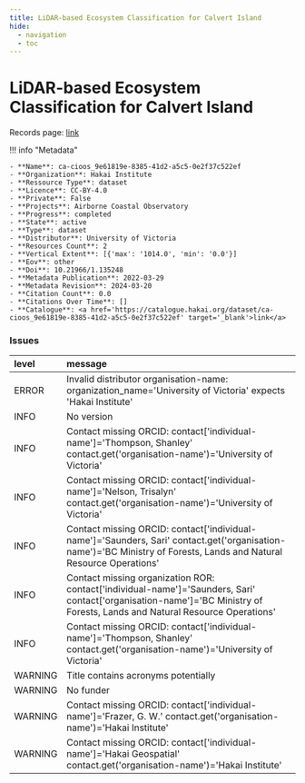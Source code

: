 ```yaml
---
title: LiDAR-based Ecosystem Classification for Calvert Island
hide:
  - navigation
  - toc
---
```


# LiDAR-based Ecosystem Classification for Calvert Island

Records page: <a href='https://catalogue.hakai.org/dataset/ca-cioos_9e61819e-8385-41d2-a5c5-0e2f37c522ef' target='_blank'>link</a>

<div id='map'></div>

!!! info "Metadata"
    
    - **Name**: ca-cioos_9e61819e-8385-41d2-a5c5-0e2f37c522ef 
    - **Organization**: Hakai Institute 
    - **Ressource Type**: dataset 
    - **Licence**: CC-BY-4.0 
    - **Private**: False 
    - **Projects**: Airborne Coastal Observatory 
    - **Progress**: completed 
    - **State**: active 
    - **Type**: dataset 
    - **Distributor**: University of Victoria 
    - **Resources Count**: 2 
    - **Vertical Extent**: [{'max': '1014.0', 'min': '0.0'}] 
    - **Eov**: other 
    - **Doi**: 10.21966/1.135248 
    - **Metadata Publication**: 2022-03-29 
    - **Metadata Revision**: 2024-03-20 
    - **Citation Count**: 0.0 
    - **Citations Over Time**: [] 
    - **Catalogue**: <a href='https://catalogue.hakai.org/dataset/ca-cioos_9e61819e-8385-41d2-a5c5-0e2f37c522ef' target='_blank'>link</a> 

### Issues

| level   | message                                                                                                                                                                     |
|:--------|:----------------------------------------------------------------------------------------------------------------------------------------------------------------------------|
| ERROR   | Invalid distributor organisation-name: organization_name='University of Victoria' expects 'Hakai Institute'                                                                 |
| INFO    | No version                                                                                                                                                                  |
| INFO    | Contact missing ORCID: contact['individual-name']='Thompson, Shanley' contact.get('organisation-name')='University of Victoria'                                             |
| INFO    | Contact missing ORCID: contact['individual-name']='Nelson, Trisalyn' contact.get('organisation-name')='University of Victoria'                                              |
| INFO    | Contact missing ORCID: contact['individual-name']='Saunders, Sari' contact.get('organisation-name')='BC Ministry of Forests, Lands and Natural Resource Operations'         |
| INFO    | Contact missing organization ROR:  contact['individual-name']='Saunders, Sari' contact['organisation-name']='BC Ministry of Forests, Lands and Natural Resource Operations' |
| INFO    | Contact missing ORCID: contact['individual-name']='Thompson, Shanley' contact.get('organisation-name')='University of Victoria'                                             |
| WARNING | Title contains acronyms potentially                                                                                                                                         |
| WARNING | No funder                                                                                                                                                                   |
| WARNING | Contact missing ORCID: contact['individual-name']='Frazer, G. W.' contact.get('organisation-name')='Hakai Institute'                                                        |
| WARNING | Contact missing ORCID: contact['individual-name']='Hakai Geospatial' contact.get('organisation-name')='Hakai Institute'                                                     |

<script>
   document.addEventListener("DOMContentLoaded", function() {
    var map = L.map('map').setView([51.505, -125.09], 5);
    L.tileLayer('https://tile.openstreetmap.org/{z}/{x}/{y}.png', {
        maxZoom: 19,
        attribution: '&copy; <a href="http://www.openstreetmap.org/copyright">OpenStreetMap</a>'
    }).addTo(map);
    var geojsonFeature = {
        "type": "Feature",
        "properties": {
            "name" : "LiDAR-based Ecosystem Classification for Calvert Island"
        },
        "geometry": {'type': 'Polygon', 'coordinates': [[[-128.22692871093747, 51.40948589555509], [-127.80944824218746, 51.40948589555509], [-127.80944824218746, 51.74233687689102], [-128.22692871093747, 51.74233687689102], [-128.22692871093747, 51.40948589555509]]]}
    }
    L.geoJSON(geojsonFeature).addTo(map);
   })
</script>